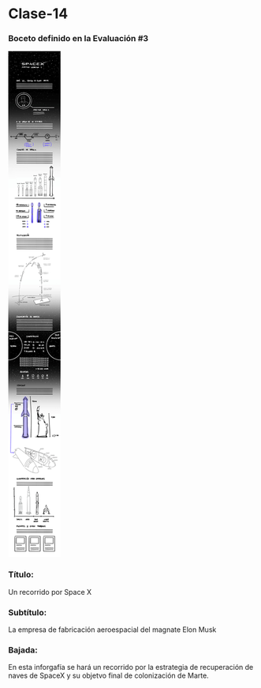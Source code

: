 # Clase-14

### Boceto definido en la Evaluación #3

![Boceto final definido por el grupo](img/boceto-final.jpg)

### Título: 

Un recorrido por Space X

### Subtítulo:

La empresa de fabricación aeroespacial del magnate Elon Musk

### Bajada:

En esta inforgafía se hará un recorrido por la estrategia de recuperación de naves de SpaceX y su objetvo final de colonización de Marte. 
